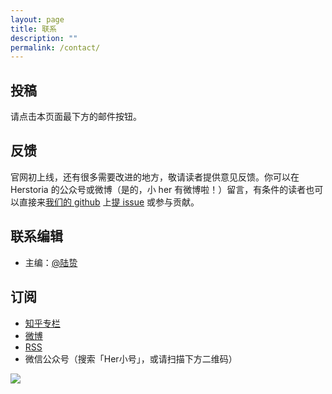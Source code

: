 ```yaml
---
layout: page
title: 联系
description: ""
permalink: /contact/
---
```


## 投稿

请点击本页面最下方的邮件按钮。

## 反馈

官网初上线，还有很多需要改进的地方，敬请读者提供意见反馈。你可以在 Herstoria 的公众号或微博（是的，小 her 有微博啦！）留言，有条件的读者也可以直接来[我们的 github](https://github.com/herstoria/herstoria.github.io) 上[提 issue](https://github.com/herstoria/herstoria.github.io/issues/new) 或参与贡献。

## 联系编辑

- 主编：[@陆贽](https://www.zhihu.com/people/ru-shi-shuo-59)

## 订阅

- [知乎专栏](https://zhuanlan.zhihu.com/herstoria)
- [微博](https://weibo.com/u/6369020131)
- [RSS](https://herstoria.me/feed.xml)
- 微信公众号（搜索「Her小号」，或请扫描下方二维码）

<img class="img-fluid" src="../images/footer.png">
